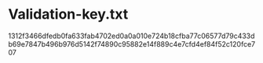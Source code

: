 # Validation-key.txt
1312f3466dfedb0fa633fab4702ed0a0a010e724b18cfba77c06577d79c433db69e7847b496b976d5142f74890c95882e14f889c4e7cfd4ef84f52c120fce707
